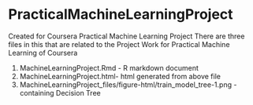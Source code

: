 # PracticalMachineLearningProject
Created for Coursera Practical Machine Learning Project
There are three files in this that are related to the Project Work
for Practical Machine Learning of Coursera

1. MachineLearningProject.Rmd - R markdown document
2. MachineLearningProject.html- html generated from above file 
3. MachineLearningProject_files/figure-html/train_model_tree-1.png - containing Decision Tree

